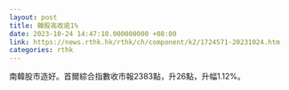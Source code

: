 ```yaml
---
layout: post
title: 韓股高收逾1%
date: 2023-10-24 14:47:10.000000000 +08:00
link: https://news.rthk.hk/rthk/ch/component/k2/1724571-20231024.htm
categories: rthk
---
```


南韓股市造好。首爾綜合指數收市報2383點，升26點，升幅1.12%。

